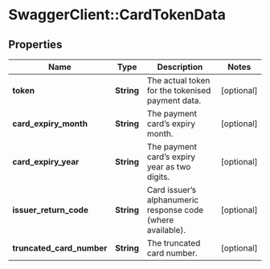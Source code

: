 # SwaggerClient::CardTokenData

## Properties
Name | Type | Description | Notes
------------ | ------------- | ------------- | -------------
**token** | **String** | The actual token for the tokenised payment data. | [optional] 
**card_expiry_month** | **String** | The payment card’s expiry month. | [optional] 
**card_expiry_year** | **String** | The payment card’s expiry year as two digits. | [optional] 
**issuer_return_code** | **String** | Card issuer’s alphanumeric response code (where available). | [optional] 
**truncated_card_number** | **String** | The truncated card number. | [optional] 


